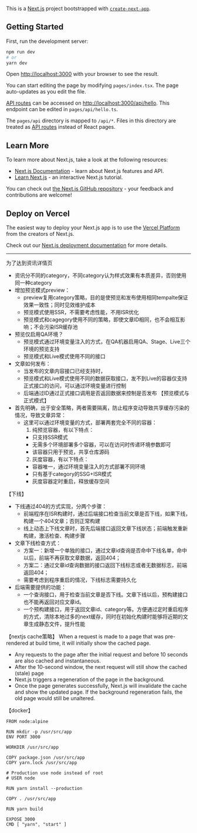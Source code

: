 This is a [Next.js](https://nextjs.org/) project bootstrapped with [`create-next-app`](https://github.com/vercel/next.js/tree/canary/packages/create-next-app).

## Getting Started

First, run the development server:

```bash
npm run dev
# or
yarn dev
```

Open [http://localhost:3000](http://localhost:3000) with your browser to see the result.

You can start editing the page by modifying `pages/index.tsx`. The page auto-updates as you edit the file.

[API routes](https://nextjs.org/docs/api-routes/introduction) can be accessed on [http://localhost:3000/api/hello](http://localhost:3000/api/hello). This endpoint can be edited in `pages/api/hello.ts`.

The `pages/api` directory is mapped to `/api/*`. Files in this directory are treated as [API routes](https://nextjs.org/docs/api-routes/introduction) instead of React pages.

## Learn More

To learn more about Next.js, take a look at the following resources:

- [Next.js Documentation](https://nextjs.org/docs) - learn about Next.js features and API.
- [Learn Next.js](https://nextjs.org/learn) - an interactive Next.js tutorial.

You can check out [the Next.js GitHub repository](https://github.com/vercel/next.js/) - your feedback and contributions are welcome!

## Deploy on Vercel

The easiest way to deploy your Next.js app is to use the [Vercel Platform](https://vercel.com/new?utm_medium=default-template&filter=next.js&utm_source=create-next-app&utm_campaign=create-next-app-readme) from the creators of Next.js.

Check out our [Next.js deployment documentation](https://nextjs.org/docs/deployment) for more details.

---

为了达到资讯详情页

* 资讯分不同的category，不同category认为样式效果有本质差异，否则使用同一种category
* 增加预览模式preview：
  - preview复用category策略，目的是使预览和发布使用相同tempalte保证效果一致性；同时见效维护成本
  - 预览模式使用SSR，不需要考虑性能，不用ISR优化
  - 预览模式和cagegory使用不同的策略，即使文章ID相同，也不会相互影响；不会污染ISR缓存池
* 预览仅启用QA环境？
  - 预览模式通过环境变量注入的方式，在QA机器启用QA、Stage、Live三个环境的预览支持
  - 预览模式和Live模式使用不同的接口
* 文章如何发布：
  - 当发布的文章内容接口已经支持时，
  - 预览模式和Live模式使用不同的数据获取接口，发不到Live的容器仅支持正式接口的访问，可以通过环境变量进行控制
  - 后端通过ID通过正式接口调用是否返回数据来控制是否发布
【预览模式与正式模式】
* 首先明确，出于安全策略，两者需要隔离，防止程序变动导致共享缓存污染的情况，导致文章异常：
  - 这里可以通过环境变量的方式，部署两套完全不同的容器：
    1. 纯预览容器，有以下特点：
      * 只支持SSR模式
      * 无需多个环境部署多个容器，可以在访问时传递环境参数即可
      * 该容器只用于预览，共享仓库源码
    2. 灰度容器，有以下特点：
      * 容器唯一，通过环境变量注入的方式部署不同环境
      * 只有基于category的SSG+ISR模式
      * 灰度容器定时重启，释放缓存空间

【下线】
* 下线通过404的方式实现，分两个步骤：
  - 前端程序在ISR构建时，通过后端接口检查当前文章是否下线，如果下线，构建一个404文章；否则正常构建
  - 线上动态上下线文章时，首先后端接口返回文章下线状态；前端触发重新构建，激活检查、构建步骤
* 文章下线检查方式：
  - 方案一：新增一个单独的接口，通过文章id查询是否命中下线名单，命中以后，前端不再获取文章数据，返回404；
  - 方案二：通过文章id查询数据的接口返回下线标志或者无数据标志，前端返回404；
  - 需要考虑到程序重启的情况，下线标志需要持久化
* 后端需要提供的功能：
  - 一个查询接口，用于检查当前文章是否下线。文章下线以后，预构建接口也不能再返回对应文章id。
  - 一个预构建接口，用于返回文章id、category等。方便通过定时重启程序的方式，清除本地过多的next缓存，同时在初始化构建时能够将近期的文章生成静态文件，提升性能

【nextjs cache策略】
When a request is made to a page that was pre-rendered at build time, it will initially show the cached page.

* Any requests to the page after the initial request and before 10 seconds are also cached and instantaneous.
* After the 10-second window, the next request will still show the cached (stale) page
* Next.js triggers a regeneration of the page in the background.
* Once the page generates successfully, Next.js will invalidate the cache and show the updated page. If the background regeneration fails, the old page would still be unaltered.


【docker】

```docker
FROM node:alpine

RUN mkdir -p /usr/src/app
ENV PORT 3000

WORKDIR /usr/src/app

COPY package.json /usr/src/app
COPY yarn.lock /usr/src/app

# Production use node instead of root
# USER node

RUN yarn install --production

COPY . /usr/src/app

RUN yarn build

EXPOSE 3000
CMD [ "yarn", "start" ]
```








